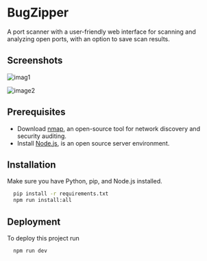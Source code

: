 
# BugZipper

A port scanner with a user-friendly web interface for scanning and analyzing open ports, with an option to save scan results.



## Screenshots

![imag1](https://github.com/user-attachments/assets/b24fccd0-ae05-4811-b1c5-f243c27d0ac6)

![image2](https://github.com/user-attachments/assets/26fe7872-7811-4b92-ad71-16aeae2e24a6)

## Prerequisites

- Download [nmap](https://nmap.org/download.html), an open-source tool for network discovery and security auditing.
- Install [Node.js](https://nodejs.org/en/download/package-manager), is an open source server environment.

## Installation

Make sure you have Python, pip, and Node.js installed.

```bash
  pip install -r requirements.txt
  npm run install:all
```
    
## Deployment

To deploy this project run

```bash
  npm run dev
```

